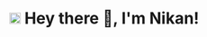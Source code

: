 <h1><img src="https://cdn.discordapp.com/emojis/900249317963624509.gif" width="20"/> Hey there 👋, I'm Nikan!</h1>



